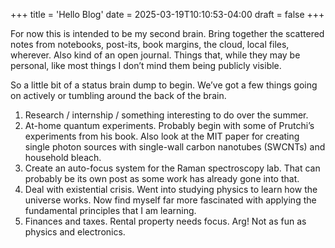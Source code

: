 +++
title = 'Hello Blog'
date = 2025-03-19T10:10:53-04:00
draft = false
+++

For now this is intended to be my second brain. Bring together the scattered notes from notebooks, post-its, book margins, the cloud, local files, wherever. Also kind of an open journal. Things that, while they may be personal, like most things I don’t mind them being publicly visible.

So a little bit of a status brain dump to begin. We’ve got a few things going on actively or tumbling around the back of the brain.

1. Research / internship / something interesting to do over the summer.
2. At-home quantum experiments. Probably begin with some of Prutchi’s experiments from his book. Also look at the MIT paper for creating single photon sources with single-wall carbon nanotubes (SWCNTs) and household bleach.
3. Create an auto-focus system for the Raman spectroscopy lab. That can probably be its own post as some work has already gone into that.
4. Deal with existential crisis. Went into studying physics to learn how the universe works. Now find myself far more fascinated with applying the fundamental principles that I am learning.
5. Finances and taxes. Rental property needs focus. Arg! Not as fun as physics and electronics.


